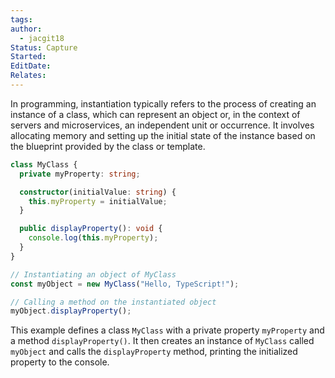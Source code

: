 ```yaml
---
tags: 
author:
  - jacgit18
Status: Capture
Started: 
EditDate: 
Relates:
---
```

In programming, instantiation typically refers to the process of creating an instance of a class, which can represent an object or, in the context of servers and microservices, an independent unit or occurrence. It involves allocating memory and setting up the initial state of the instance based on the blueprint provided by the class or template.


```typescript
class MyClass {
  private myProperty: string;

  constructor(initialValue: string) {
    this.myProperty = initialValue;
  }

  public displayProperty(): void {
    console.log(this.myProperty);
  }
}

// Instantiating an object of MyClass
const myObject = new MyClass("Hello, TypeScript!");

// Calling a method on the instantiated object
myObject.displayProperty();
```

This example defines a class `MyClass` with a private property `myProperty` and a method `displayProperty()`. It then creates an instance of `MyClass` called `myObject` and calls the `displayProperty` method, printing the initialized property to the console.